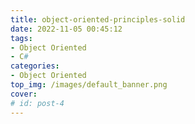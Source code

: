 ```yaml
---
title: object-oriented-principles-solid
date: 2022-11-05 00:45:12
tags:
- Object Oriented
- C#
categories:
- Object Oriented
top_img: /images/default_banner.png
cover: 
# id: post-4
---
```


